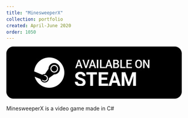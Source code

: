 ```yaml
---
title: "MinesweeperX"
collection: portfolio
created: April-June 2020
order: 1050
---
```

[![Buy on Steam](/images/portfolio/available_on_steam.jpg)](https://store.steampowered.com/app/1314670/Minesweeper_X/)

MinesweeperX is a video game made in C#
